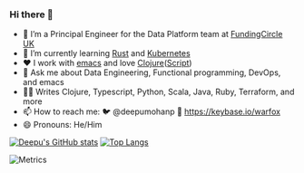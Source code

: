 ### Hi there 👋

- 🔭 I’m a Principal Engineer for the Data Platform team at [FundingCircle UK](https://www.fundingcircle.com/uk/)
- 🌱 I’m currently learning [Rust](https://www.rust-lang.org) and [Kubernetes](https://kubernetes.io/)
- :heart: I work with [emacs](https://www.gnu.org/software/emacs/) and love [Clojure](https://clojure.org/)([Script](https://clojurescript.org/))
- 💬 Ask me about Data Engineering, Functional programming, DevOps, and emacs
- :mage_man: Writes Clojure, Typescript, Python, Scala, Java, Ruby, Terraform, and more
- 📫 How to reach me: 🐦 @deepumohanp 🔑 https://keybase.io/warfox
- 😄 Pronouns: He/Him

[![Deepu's GitHub stats](https://github-readme-stats.vercel.app/api?username=WarFox&show_icons=true&theme=dark&custom_title=Stats)](https://github.com/anuraghazra/github-readme-stats) [![Top Langs](https://github-readme-stats.vercel.app/api/top-langs/?username=WarFox&layout=compact)](https://github.com/anuraghazra/github-readme-stats)

![Metrics](https://metrics.lecoq.io/WarFox?template=classic&lines=1&languages=1&notable=1&base=header%2C%20activity%2C%20community%2C%20repositories%2C%20metadata&base.indepth=false&base.hireable=false&base.skip=false&languages=true&languages.limit=8&languages.threshold=0%25&languages.other=false&languages.colors=github&languages.sections=most-used&languages.indepth=false&languages.analysis.timeout=15&languages.categories=markup%2C%20programming&languages.recent.categories=markup%2C%20programming&languages.recent.load=300&languages.recent.days=14&lines=false&lines.sections=base&lines.repositories.limit=4&lines.history.limit=1&notable=false&notable.from=organization&notable.repositories=false&notable.indepth=false&notable.types=commit&notable.self=false&config.timezone=Europe%2FLondon)
